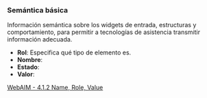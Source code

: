 ### Semántica básica

Información semántica sobre los widgets de entrada, estructuras y comportamiento, para permitir a tecnologías de asistencia transmitir información adecuada.

* __Rol__: Especifica qué tipo de elemento es.
* __Nombre__:
* __Estado__:
* __Valor__:

[WebAIM - 4.1.2 Name, Role, Value](https://webaim.org/standards/wcag/checklist#sc4.1.2)

